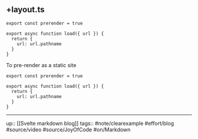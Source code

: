 ## +layout.ts

```
export const prerender = true

export async function load({ url }) {
  return {
    url: url.pathname
  }
}
```

To pre-render as a static site
```
export const prerender = true

export async function load({ url }) {
  return {
    url: url.pathname
  }
}
```

---
up:: [[Svelte markdown blog]]
tags:: #note/clearexample #effort/blog #source/video #source/JoyOfCode #on/Markdown 
